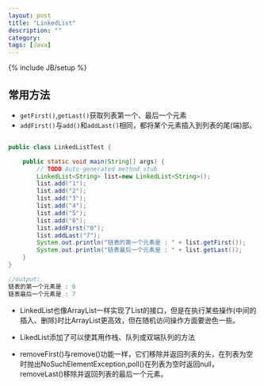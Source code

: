 ```yaml
---
layout: post
title: "LinkedList"
description: ""
category: 
tags: [Java]
---
```

{% include JB/setup %}



## 常用方法

* `getFirst()`,`getLast()`获取列表第一个、最后一个元素
* `addFirst()`与`add()`和`addLast()`相同，都将某个元素插入到列表的尾(端)部。

```Java

public class LinkedListTest {

	public static void main(String[] args) {
		// TODO Auto-generated method stub
		LinkedList<String> list=new LinkedList<String>();
		list.add("1");  
		list.add("2");  
		list.add("3");  
		list.add("4");  
		list.add("5");  
		list.add("6");
	  	list.addFirst("0");
	  	list.addLast("7");
	    System.out.println("链表的第一个元素是 : " + list.getFirst());  
	    System.out.println("链表最后一个元素是 : " + list.getLast()); 
	}
}

//output: 
链表的第一个元素是 : 0
链表最后一个元素是 : 7
```

* LinkedList也像ArrayList一样实现了List的接口，但是在执行某些操作(中间的插入、删除)时比ArrayList更高效，但在随机访问操作方面要逊色一些。

* LikedList添加了可以使其用作栈、队列或双端队列的方法

* removeFirst()与remove()功能一样，它们移除并返回列表的头，在列表为空时抛出NoSuchElementException,poll()在列表为空时返回null，removeLast()移除并返回列表的最后一个元素。

